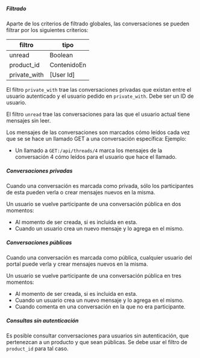 ##### Filtrado

Aparte de los criterios de filtrado globales, las conversaciones se pueden filtrar por los siguientes criterios:

|filtro|tipo|
|------|----|
|unread|Boolean|
|product_id|ContenidoEn|
|private_with|[User Id]|

El filtro `private_with` trae las conversaciones privadas que existan entre el usuario autenticado
y el usuario pedido en `private_with`. Debe ser un ID de usuario.

El filtro `unread` trae las conversaciones para las que el usuario actual tiene mensajes sin leer.

Los mensajes de las conversaciones son marcados cómo leídos cada vez que se se hace un llamado GET
a una conversación específica:
Ejemplo:
- Un llamado a `GET:/api/threads/4` marca los mensajes de la conversación 4 cómo leídos
para el usuario que hace el llamado.

##### Conversaciones privadas

Cuando una conversación es marcada como privada, sólo los participantes de esta pueden verla o crear
mensajes nuevos en la misma.

Un usuario se vuelve participante de una conversación pública en dos momentos:
 - Al momento de ser creada, si es incluida en esta.
 - Cuando un usuario crea un nuevo mensaje y lo agrega en el mismo.

##### Conversaciones públicas

Cuando una conversación es marcada como pública, cualquier usuario del portal puede verla y crear mensajes
nuevos en la misma.

Un usuario se vuelve participante de una conversación pública en tres momentos:
 - Al momento de ser creada, si es incluida en esta.
 - Cuando un usuario crea un nuevo mensaje y lo agrega en el mismo.
 - Cuando comenta en una conversación en la que no era participante.

##### Consultas sin autenticación

Es posible consultar conversaciones para usuarios sin autenticación, que pertenezcan a un producto y que sean
públicas. Se debe usar el filtro de `product_id` para tal caso.
